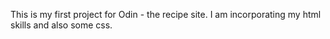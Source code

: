 This is my first project for Odin - the recipe site. I am incorporating my html skills and also some css.
